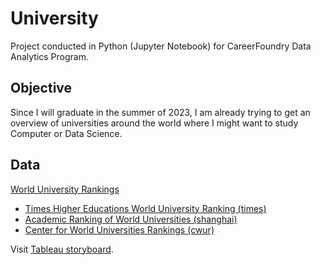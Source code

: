 # University
Project conducted in Python (Jupyter Notebook) for CareerFoundry Data Analytics Program.

## Objective
Since I will graduate in the summer of 2023, I am already trying to get an overview of universities around the world where I might want to study Computer or Data Science.

## Data
[World University Rankings](https://www.kaggle.com/datasets/mylesoneill/world-university-rankings/versions/2?resource=download&select=timesData.csv)
* [Times Higher Educations World University Ranking (times)](https://www.timeshighereducation.com/world-university-rankings)
* [Academic Ranking of World Universities (shanghai)](http://www.shanghairanking.com/)
* [Center for World Universities Rankings (cwur)](http://cwur.org/)


Visit [Tableau storyboard](https://public.tableau.com/views/WorldsUniversities/WorldsUniversities?:language=en-US&publish=yes&:display_count=n&:origin=viz_share_link).
